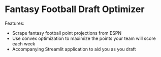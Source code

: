 # Fantasy Football Draft Optimizer

Features:
- Scrape fantasy football point projections from ESPN
- Use convex optimization to maximize the points your team will score each week
- Accompanying Streamlit application to aid you as you draft
